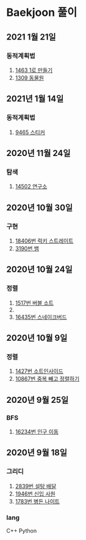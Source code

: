 # Baekjoon 풀이

## 2021 1월 21일
### 동적계획법

1. [1463 1로 만들기](Python/1463_1로_만들기.py)
2. [1309 동물원](Python/1309_동물원.py)

## 2021년 1월 14일
### 동적계획법

1. [9465 스티커](Python/9465_스티커.py)

## 2020년 11월 24일
### 탐색

1. [14502 연구소](Python/14502_연구소.py)

## 2020년 10월 30일
### 구현

1. [18406번 럭키 스트레이트](Python/18406_럭키_스트레이트.py)   
2. [3190번 뱀](Python/3190_뱀.py)

## 2020년 10월 24일
### 정렬

1. [1517번 버블 소트](Python/1517_버블_소트.py)
2.
3. [16435번 스네이크버드](Python/16435.py)

## 2020년 10월 9일
### 정렬

1. [1427번 소트인사이드](Python/1427_소트인사이드.py)
2. [10867번 중복 빼고 정렬하기](Python/10867_중복_뺴고_정렬하기.py)

## 2020년 9월 25일
### BFS

1. [16234번 인구 이동](Python/16234.py)

## 2020년 9월 18일
### 그리디

1. [2839번 설탕 배달](Cpp/2839.py)
2. [1946번 신입 사원](Python/1946_신입_사원.py)
3. [1783번 병든 나이트](Python/1783_병든_나이트.py)



### lang
C++
Python
